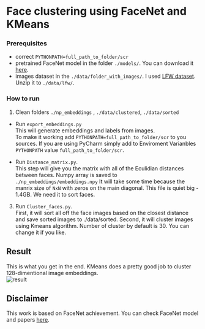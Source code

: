 # Face clustering using FaceNet and KMeans

### Prerequisites

* correct ```PYTHONPATH=full_path_to_folder/scr```
* pretrained FaceNet model
in the folder ```./models/```. You can download it [here](https://drive.google.com/file/d/0B5MzpY9kBtDVZ2RpVDYwWmxoSUk).
* images dataset in the ```./data/folder_with_images/```. I used [LFW dataset](http://vis-www.cs.umass.edu/lfw/lfw.tgz). Unzip it to ```./data/lfw/```.


### How to run
1.  Clean folders ```./np_embeddings``` ,  ```./data/clustered```, ```./data/sorted```

* Run ```export_embeddings.py``` </br>
This will generate embeddings and labels from images.</br>
To make it working add ```PYTHONPATH=full_path_to_folder/scr``` to you sources. If you are using PyCharm simply add to Enviroment Varianbles ```PYTHONPATH``` value ```full_path_to_folder/scr```.

* Run ```Distance_matrix.py```.
</br> This step will give you the matrix with all of the Eculidian distances between faces. Numpy array is saved to  ```./np_embeddings/embeddings.npy```
It will take some time because the manrix size of ```NxN``` with zeros on the main diagonal. This file is quiet big - 1.4GB. We need it to sort faces.

3. Run ```Cluster_faces.py```.
</br> First, it will sort all off the face images based on the closest distance and save sorted images to ./data/sorted.
Second, it will cluster images using Kmeans algorithm. Number of cluster by default is 30. You can change it if you like.

## Result
This is what you get in the end. KMeans does a pretty good job to cluster 128-dimentional image embeddings. </br> ![result](https://github.com/pavelkrolevets/face_clustering/blob/master/Example.jpg)
## Disclaimer
This work is based on FaceNet achievement. You can check FaceNet model and papers [here](https://github.com/davidsandberg/facenet).
